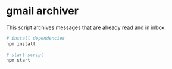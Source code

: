 # gmail archiver

This script archives messages that are already read and in inbox.

```sh
# install dependencies
npm install

# start script
npm start
```
